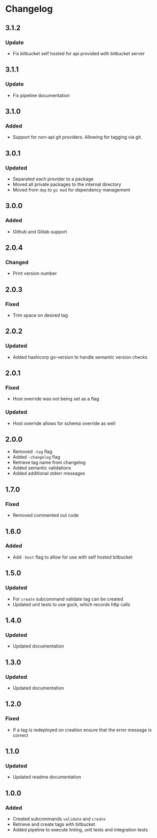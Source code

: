 # Changelog

## 3.1.2
### Update
* Fix bitbucket self hosted for api provided with bitbucket server

## 3.1.1
### Update
* Fix pipeline documentation

## 3.1.0
### Added
* Support for non-api git providers. Allowing for tagging via git.

## 3.0.1
### Updated
* Separated each provider to a package
* Moved all private packages to the internal directory
* Moved from `dep` to `go mod` for dependency management

## 3.0.0

### Added
* Github and Gitlab support

## 2.0.4

### Changed

* Print version number

## 2.0.3
### Fixed
* Trim space on desired tag

## 2.0.2

### Updated
* Added hashicorp go-version to handle semantic version checks

## 2.0.1

### Fixed
* Host override was not being set as a flag

### Updated
* Host override allows for schema override as well

## 2.0.0
* Removed `-tag` flag
* Added `-changelog` flag
* Retrieve tag name from changelog
* Added semantic validations
* Added additional stderr messages

## 1.7.0

### Fixed
* Removed commented out code 

## 1.6.0

### Added
* Add `-host` flag to allow for use with self hosted bitbucket

## 1.5.0

### Updated
* For `create` subcommand validate tag can be created
* Updated unit tests to use gock, which records http calls

## 1.4.0

### Updated
* Updated documentation

## 1.3.0

### Updated
* Updated documentation


## 1.2.0

### Fixed
* If a tag is redeployed on creation ensure that the error message is correct


## 1.1.0

### Updated
* Updated readme documentation

## 1.0.0

### Added

* Created subcommands `validate` and `create`
* Retrieve and create tags with bitbucket
* Added pipeline to execute linting, unit tests and integration tests
